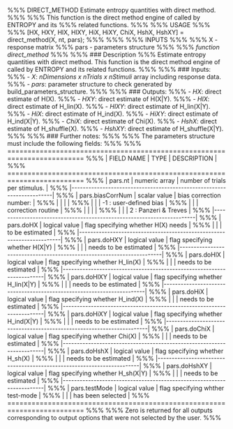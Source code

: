 %%% DIRECT_METHOD Estimate entropy quantities with direct method.
%%%
%%% This function is the direct method engine of called by ENTROPY and its
%%% related functions.
%%%
%%% USAGE
%%%
%%%   [HX, HXY, HlX, HlXY, HiX, HiXY, ChiX, HshX, HshXY] = direct_method(X, nt, pars);
%%%
%%%
%%% INPUTS
%%%
%%%   X    - response matrix
%%%   pars - parameters structure
%%%
%%% *function direct_method*
%%%
%%% ### Description
%%% Estimate entropy quantities with direct method. This function is the direct method engine of called by ENTROPY and its related functions.
%%%
%%% ### Inputs:
%%% - *X*: *nDimensions x nTrials x nStimuli* array including response data.
%%% - *pars*: parameter structure to check generated by build_parameters_structure.
%%%
%%% ### Outputs:
%%% - *HX*: direct estimate of H(X).
%%% - *HXY*: direct estimate of H(X|Y).
%%% - *HlX*: direct estimate of H_lin(X).
%%% - *HlXY*: direct estimate of H_lin(X|Y).
%%% - *HiX*: direct estimate of H_ind(X).
%%% - *HiXY*: direct estimate of H_ind(X|Y).
%%% - *ChiX*: direct estimate of Chi(X).
%%% - *HshX*: direct estimate of H_shuffle(X).
%%% - *HshXY*: direct estimate of H_shuffle(X|Y).
%%%
%%% ### Further notes:
%%%
%%% The parameters structure must include the following fields:
%%%
%%% =========================================================================
%%% | FIELD NAME       | TYPE          | DESCRIPTION                        |
%%% =========================================================================
%%% | pars.nt          | numeric array | number of trials per stimulus.     |
%%% |-----------------------------------------------------------------------|
%%% | pars.biasCorrNum | scalar value  | bias correction number:            |
%%% |                  |               |                                    |
%%% |                  |               |  -1 : user-defined bias            |
%%% |                  |               |       correction routine           |
%%% |                  |               |                                    |
%%% |                  |               |   2 : Panzeri & Treves             |
%%% |-----------------------------------------------------------------------|
%%% | pars.doHX        | logical value | flag specifying whether H(X) needs |
%%% |                  |               | to be estimated                    |
%%% |-----------------------------------------------------------------------|
%%% | pars.doHXY       | logical value | flag specifying whether H(X|Y)     |
%%% |                  |               | needs to be estimated              |
%%% |-----------------------------------------------------------------------|
%%% | pars.doHlX       | logical value | flag specifying whether H_lin(X)   |
%%% |                  |               | needs to be estimated              |
%%% |-----------------------------------------------------------------------|
%%% | pars.doHlXY      | logical value | flag specifying whether H_lin(X|Y) |
%%% |                  |               | needs to be estimated              |
%%% |-----------------------------------------------------------------------|
%%% | pars.doHiX       | logical value | flag specifying whether H_ind(X)   |
%%% |                  |               | needs to be estimated              |
%%% |-----------------------------------------------------------------------|
%%% | pars.doHiXY      | logical value | flag specifying whether H_ind(X|Y) |
%%% |                  |               | needs to be estimated              |
%%% |-----------------------------------------------------------------------|
%%% | pars.doChiX      | logical value | flag specifying whether Chi(X)     |
%%% |                  |               | needs to be estimated              |
%%% |-----------------------------------------------------------------------|
%%% | pars.doHshX      | logical value | flag specifying whether H_sh(X)    |
%%% |                  |               | needs to be estimated              |
%%% |-----------------------------------------------------------------------|
%%% | pars.doHshXY     | logical value | flag specifying whether H_sh(X|Y)  |
%%% |                  |               | needs to be estimated              |
%%% |-----------------------------------------------------------------------|
%%% | pars.testMode    | logical value | flag specifying whther test-mode   | 
%%% |                  |               | has been selected                  |
%%% =========================================================================
%%%
%%% Zero is returned for all outputs corresponding to output options that were not selected by the user.
%%%
